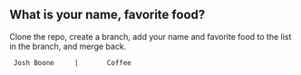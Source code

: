 ## What is your name, favorite food?
Clone the repo, create a branch, add your name and favorite food to the list in the branch, and merge back.

     Josh Boone     |       Coffee